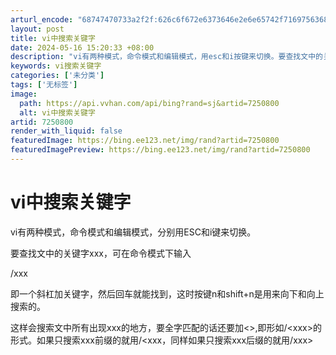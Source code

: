 ```yaml
---
arturl_encode: "68747470733a2f2f:626c6f672e6373646e2e6e65742f7169756368616e67796f6e:672f61727469636c652f64657461696c732f37323530383030"
layout: post
title: vi中搜索关键字
date: 2024-05-16 15:20:33 +08:00
description: "vi有两种模式，命令模式和编辑模式，用esc和i按键来切换。要查找文中的关键字，"
keywords: vi搜索关键字
categories: ['未分类']
tags: ['无标签']
image:
  path: https://api.vvhan.com/api/bing?rand=sj&artid=7250800
  alt: vi中搜索关键字
artid: 7250800
render_with_liquid: false
featuredImage: https://bing.ee123.net/img/rand?artid=7250800
featuredImagePreview: https://bing.ee123.net/img/rand?artid=7250800
---
```


# vi中搜索关键字

vi有两种模式，命令模式和编辑模式，分别用ESC和i键来切换。

要查找文中的关键字xxx，可在命令模式下输入

/xxx

即一个斜杠加关键字，然后回车就能找到，这时按键n和shift+n是用来向下和向上搜索的。

这样会搜索文中所有出现xxx的地方，要全字匹配的话还要加<>,即形如/\<xxx\>的形式。如果只搜索xxx前缀的就用/\<xxx，同样如果只搜索xxx后缀的就用/xxx\>